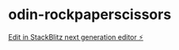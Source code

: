 # odin-rockpaperscissors

[Edit in StackBlitz next generation editor ⚡️](https://stackblitz.com/~/github.com/Dezertman1/odin-rockpaperscissors)